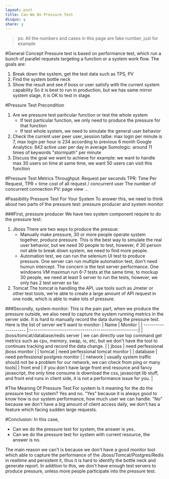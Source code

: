 ```yaml
---
layout: post
title: Can We Do Pressure Test
disqus: y
share: y
---
```


> ps: All the numbers and cases in this page are fake number, just for example

#General Concept
Pressure test is based on performance test, which run a bunch of parallel requests targeting a function or a system work flow. The goals are:
1. Break down the system, get the test data such as TPS, PV
2. Find the system bottle neck
3. Show the result and see if boss or user satisfy with the current system capability
So it is best to run in production, but we has same mirror system stage, it is OK to test in stage.

#Pressure Test Precondition
1. Are we pressure test particular function or test the whole system
	* If test particular function, we only need to produce the pressure for that function
	* If test whole system, we need to simulate the general user behavior
2. Check the current user peer
user_session talbe: max login per minute is 7, max login per hour is 234 according to previous 6 month
Google Analytics: 842 active user per day in average
Sumologic: around 11 times of keywords "stormpath" per minute
3. Discuss the goal we want to achieve
for example: we want to handle max 30 users on time at same time, we want 50 users can visit this function  

#Pressure Test Metrics
Throughput: Request per seconds
TPR: Time Per Request, TPR = time cost of all request / concurrent user
The number of concurrent connection
PV: page view
...

#Feasibility Pressure Test For Your System
To answer this, we need to think about two parts of the pressure test: pressure producer and system monitor

###First, pressure producer
We have two system component require to do the pressure test:
1. Jboss
There are two ways to produce the pressue:
	* Manually make pressure, 30 or more people operate system together, produce pressure. This is the best way to simulate the real user behavior, but we need 30 people to test, however, if 30 person not able to break down system, we need to find more people.
	* Automation test, we can run the selenium UI test to produce pressure. One server can run multiple automation test, don't need humun intercept. The concern is the test server performance. One windowns VM maximun run 6-7 tests at the same time, to mockup 30 people, we need at least 5 server to run the tests, however, we only has 2 test server so far.
2. Tomcat
The tomcat is handling the API, use tools such as Jmeter or other test tools, we're able to create a large amount of API request in one node, which is able to make lots of pressure.

###Secondly, system monitor:
This is the pain part, when we produce the pressure outside, we also need to capture the system running metrics in the server side. It is hard to manually record the data during the pressure test. Here is the list of server we'll want to monitor:
| Name        		   | Monitor                                               |
| -------------------- |:-----------------------------------------------------:| 
| jboss/tomcat/database/redis server | we can directly use top command get metrics such as cpu, memory, swap, io, etc, but we don't have the tool to continues tracking and record the data change. |
| jboss      | need perfessional jboss monitor      | 
| tomcat | need perfessional tomcat monitor      |
| database | need perfessional postgres monitor      |
| network | usually system traffic should not be a problem for our network, we can check from ping or many tools|
| front end | if you don't have large front end resource and fancy javascript, the only time consume is download the css, javascript lib stuff, and front end runs in client side, it is not a performance issue for you.  |


#The Meaning Of Pressure Test For system
Is it meaning for the do the pressure test for system? Yes and no. "Yes" because it is always good to know how is our system performance, how much user we can handle. "No" because we don't have a big amount of client access daily, we don't has a feature which facing sudden large requests.

#Conclusion:
In this case,
- Can we do the pressure test for system, the answer is yes.
- Can we do the pressure test for system with current resource, the answer is no.

The main reason we can't is because we don't have a good monitor tool which able to capture the performance of the Jboss/Tomcat/Postgres/Redis in realtime and persistent it, thus it is hard to identify the bottle neck and generate report. In addition to this, we don't have enough test servers to produce pressure, unless more people participate into the pressure test.
